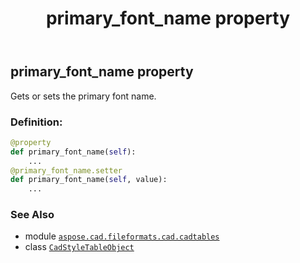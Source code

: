 ﻿---
title: primary_font_name property
second_title: Aspose.CAD for Python via .NET API References
description: 
type: docs
weight: 170
url: /python-net/aspose.cad.fileformats.cad.cadtables/cadstyletableobject/primary_font_name/
is_root: false
---

## primary_font_name property


Gets or sets the primary font name.
### Definition:
```python
@property
def primary_font_name(self):
    ...
@primary_font_name.setter
def primary_font_name(self, value):
    ...
```

### See Also
* module [`aspose.cad.fileformats.cad.cadtables`](../../)
* class [`CadStyleTableObject`](/cad/python-net/aspose.cad.fileformats.cad.cadtables/cadstyletableobject)
